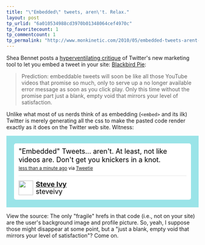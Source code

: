 ```yaml
---
title: "\"Embedded\" tweets, aren\'t. Relax."
layout: post
tp_urlid: "6a010534988cd3970b01348064cef4970c"
tp_favoritecount: 1
tp_commentcount: 1
tp_permalink: "http://www.monkinetic.com/2010/05/embedded-tweets-arent-relax.html"
---
```

Shea Bennet posts a [hyperventilating critique](http://twittercism.com/blackbird-pie/) of Twitter's new marketing tool to let you embed a tweet in your site: [Blackbird Pie](http://media.twitter.com/blackbird-pie/):

>Prediction: embeddable tweets will soon be like all those YouTube videos that promise so much, only to serve up a no longer available error message as soon as you click play. Only this time without the promise part  just a blank, empty void that mirrors your level of satisfaction.

Unlike what most of us nerds think of as embedding (`<embed>` and its ilk) Twitter is merely generating all the css to make the pasted code render exactly as it does on the Twitter web site. Witness:

<!-- http://twitter.com/steveivy/status/13385388968 --> <style type='text/css'>.bbpBox{background:url(http://s.twimg.com/a/1272915588/images/themes/theme1/bg.png) #9ae4e8;padding:20px;}p.bbpTweet{background:#fff;padding:10px 12px 10px 12px;margin:0;min-height:48px;color:#000;font-size:18px !important;line-height:22px;-moz-border-radius:5px;-webkit-border-radius:5px}p.bbpTweet span.metadata{display:block;width:100%;clear:both;margin-top:8px;padding-top:12px;height:40px;border-top:1px solid #fff;border-top:1px solid #e6e6e6}p.bbpTweet span.metadata span.author{line-height:19px}p.bbpTweet span.metadata span.author img{float:left;margin:0 7px 0 0px;width:38px;height:38px}p.bbpTweet a:hover{text-decoration:underline}p.bbpTweet span.timestamp{font-size:12px;display:block}</style> <div class='bbpBox'><p class='bbpTweet'>"Embedded" Tweets... aren't. At least, not like videos are. Don't get you knickers in a knot.<span class='timestamp'><a title='Tue May 04 21:29:25 +0000 2010' href='http://twitter.com/steveivy/status/13385388968'>less than a minute ago</a> via <a href="http://www.atebits.com/" rel="nofollow">Tweetie</a></span><span class='metadata'><span class='author'><a href='http://twitter.com/steveivy'><img src='http://a3.twimg.com/profile_images/539247583/Photo_206_normal.jpg' /></a><strong><a href='http://twitter.com/steveivy'>Steve Ivy</a></strong><br/>steveivy</span></span></p></div> <!-- end of tweet -->

View the source: The only "fragile" hrefs in that code (i.e., not on your site) are the user's background image and profile picture. So, yeah, I suppose those might disappear at some point, but a "just a blank, empty void that mirrors your level of satisfaction"? Come on.
